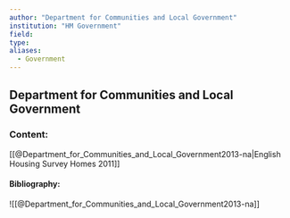 ```yaml
---
author: "Department for Communities and Local Government"
institution: "HM Government"
field:
type:
aliases:
  - Government
---
```


## Department for Communities and Local Government

### Content:
[[@Department_for_Communities_and_Local_Government2013-na|English Housing Survey Homes 2011]]

#### Bibliography:

![[@Department_for_Communities_and_Local_Government2013-na]]